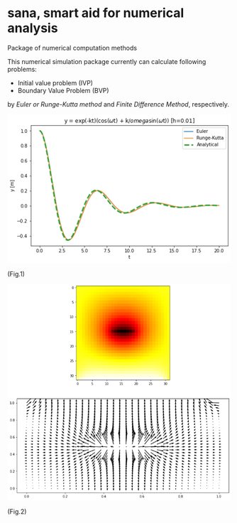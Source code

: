 # sana, smart aid for numerical analysis
Package of numerical computation methods


This numerical simulation package currently can calculate following problems:

- Initial value problem (IVP)
- Boundary Value Problem (BVP)

by *Euler or Runge-Kutta method* and *Finite Difference Method*, respectively.




![lpf_example_S](/figure/IVP.png)

(Fig.1)

![lpf_example_S](/figure/BVP.png)

(Fig.2)



